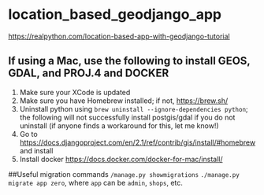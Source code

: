 # location_based_geodjango_app
https://realpython.com/location-based-app-with-geodjango-tutorial



## If using a Mac, use the following to install GEOS, GDAL, and PROJ.4 and DOCKER
1. Make sure your XCode is updated
2. Make sure you have Homebrew installed; if not, https://brew.sh/
3. Uninstall python using `brew uninstall --ignore-dependencies python`; the following will not successfully install postgis/gdal if you do not uninstall (if anyone finds a workaround for this, let me know!)
4. Go to https://docs.djangoproject.com/en/2.1/ref/contrib/gis/install/#homebrew and install
5. Install docker https://docs.docker.com/docker-for-mac/install/

##Useful migration commands
`/manage.py showmigrations`
`./manage.py migrate app zero`, where `app` can be `admin`, `shops`, etc.
